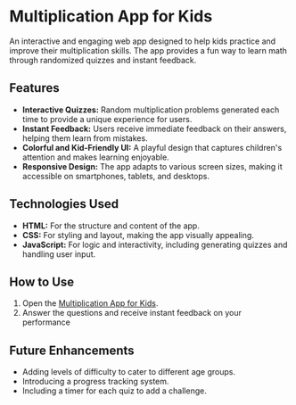 # Multiplication App for Kids

An interactive and engaging web app designed to help kids practice and improve their multiplication skills. The app provides a fun way to learn math through randomized quizzes and instant feedback.

## Features

- **Interactive Quizzes:** Random multiplication problems generated each time to provide a unique experience for users.
- **Instant Feedback:** Users receive immediate feedback on their answers, helping them learn from mistakes.
- **Colorful and Kid-Friendly UI:** A playful design that captures children's attention and makes learning enjoyable.
- **Responsive Design:** The app adapts to various screen sizes, making it accessible on smartphones, tablets, and desktops.

## Technologies Used

- **HTML:** For the structure and content of the app.
- **CSS:** For styling and layout, making the app visually appealing.
- **JavaScript:** For logic and interactivity, including generating quizzes and handling user input.

## How to Use

1. Open the [Multiplication App for Kids](https://chiemezie-uchenwoke.github.io/multiplication-app/).
2. Answer the questions and receive instant feedback on your performance

## Future Enhancements
- Adding levels of difficulty to cater to different age groups.
- Introducing a progress tracking system.
- Including a timer for each quiz to add a challenge.